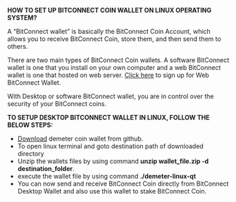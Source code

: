 <b>HOW TO SET UP BITCONNECT COIN WALLET ON LINUX OPERATING SYSTEM?</b>

A “BitConnect wallet” is basically the BitConnect Coin Account, which allows you to receive BitConnect Coin, store them, and then send them to others.

There are two main types of BitConnect Coin wallets. A software BitConnect wallet is one that you install on your own computer and a web BitConnect wallet is one that hosted on web server. <a href="https://demeter.co/">Click here</a> to sign up for Web BitConnect Wallet.

With Desktop or software BitConnect wallet, you are in control over the security of your BitConnect coins.


<b>TO SETUP DESKTOP BITCONNECT WALLET IN LINUX, FOLLOW THE BELOW STEPS:</b>
<ul>
<li><a href="https://github.com/demetercoin/demetercoin/tree/master/setup/demeter-linux-wallet">Download</a> demeter coin wallet from github.</li>
<li>To open linux terminal and goto destination path of downloaded directory</li>
<li>Unzip the wallets files by using command <b>unzip wallet_file.zip -d destination_folder</b>.</li>
<li>execute the wallet file by using command <b>./demeter-linux-qt</b></li>
<li>You can now send and receive BitConnect Coin directly from BitConnect Desktop Wallet and also use this wallet to stake BitConnect Coin.</li>
</ul>




